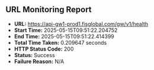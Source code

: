 ## URL Monitoring Report

- **URL:** https://api-gw1-prod1.fisglobal.com/gw/v1/health
- **Start Time:** 2025-05-15T09:51:22.204752
- **End Time:** 2025-05-15T09:51:22.414399
- **Total Time Taken:** 0.209647 seconds
- **HTTP Status Code:** 200
- **Status:** Success
- **Failure Reason:** N/A
